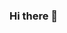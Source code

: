 ### Hi there 👋

<!--
**Vkmina/Vkmina** is a ✨ _special_ ✨ repository because its `README.md` (this file) appears on your GitHub profile.

Here are some ideas to get you started:

- 🔭 I’m currently working on Business Analytics 
- 🌱 I’m currently learning Programming tools in data science
- 👯 I’m looking to collaborate on project which raise my interest
- 🤔 I’m looking for help with code
- 📫 Reach me out on my linkedin profil: 
